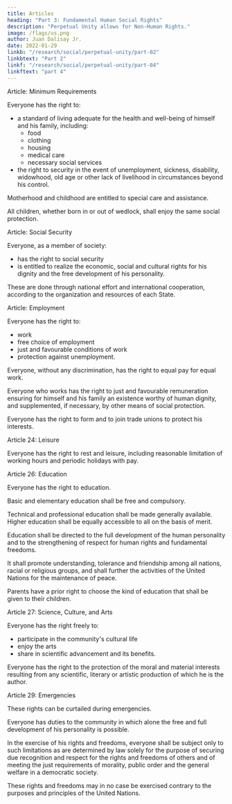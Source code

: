 ```yaml
---
title: Articles
heading: "Part 3: Fundamental Human Social Rights"
description: "Perpetual Unity allows for Non-Human Rights."
image: /flags/us.png
author: Juan Dalisay Jr.
date: 2022-01-29
linkb: "/research/social/perpetual-unity/part-02"
linkbtext: "Part 2"
linkf: "/research/social/perpetual-unity/part-04"
linkftext: "part 4"
---
```



Article: Minimum Requirements

Everyone has the right to:
- a standard of living adequate for the health and well-being of himself and his family, including:
  - food
  - clothing
  - housing
  - medical care
  - necessary social services
- the right to security in the event of unemployment, sickness, disability, widowhood, old age or other lack of livelihood in circumstances beyond his control.

Motherhood and childhood are entitled to special care and assistance. 

All children, whether born in or out of wedlock, shall enjoy the same social protection.


Article: Social Security

Everyone, as a member of society:
- has the right to social security
- is entitled to realize the economic, social and cultural rights for his dignity and the free development of his personality.

These are done through national effort and international cooperation, according to the organization and resources of each State.


Article: Employment

Everyone has the right to:
- work
- free choice of employment
- just and favourable conditions of work
- protection against unemployment.

Everyone, without any discrimination, has the right to equal pay for equal work.

Everyone who works has the right to just and favourable remuneration ensuring for himself and his family an existence worthy of human dignity, and supplemented, if necessary, by other means of social protection.

Everyone has the right to form and to join trade unions to protect his interests.


Article 24: Leisure

Everyone has the right to rest and leisure, including reasonable limitation of working hours and periodic holidays with pay.



Article 26: Education

Everyone has the right to education. 

Basic and elementary education shall be free<!-- , at least in the elementary and fundamental stages. Elementary education shall be --> and compulsory. 

Technical and professional education shall be made generally available. Higher education shall be equally accessible to all on the basis of merit.

Education shall be directed to the full development of the human personality and to the strengthening of respect for human rights and fundamental freedoms. 

It shall promote understanding, tolerance and friendship among all nations, racial or religious groups, and shall further the activities of the United Nations for the maintenance of peace.

Parents have a prior right to choose the kind of education that shall be given to their children.


Article 27: Science, Culture, and Arts

Everyone has the right freely to:
- participate in the community's cultural life
- enjoy the arts
- share in scientific advancement and its benefits.

Everyone has the right to the protection of the moral and material interests resulting from any scientific, literary or artistic production of which he is the author.



Article 29: Emergencies

These rights can be curtailed during emergencies. 


Everyone has duties to the community in which alone the free and full development of his personality is possible.

In the exercise of his rights and freedoms, everyone shall be subject only to such limitations as are determined by law solely for the purpose of securing due recognition and respect for the rights and freedoms of others and of meeting the just requirements of morality, public order and the general welfare in a democratic society.

These rights and freedoms may in no case be exercised contrary to the purposes and principles of the United Nations.

